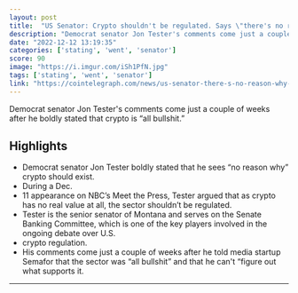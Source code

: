 ```yaml
---
layout: post
title:  "US Senator: Crypto shouldn't be regulated. Says \"there's no reason why crypto should exist.\""
description: "Democrat senator Jon Tester's comments come just a couple of weeks after he boldly stated that crypto is “all bullshit.”"
date: "2022-12-12 13:19:35"
categories: ['stating', 'went', 'senator']
score: 90
image: "https://i.imgur.com/iSh1PfN.jpg"
tags: ['stating', 'went', 'senator']
link: "https://cointelegraph.com/news/us-senator-there-s-no-reason-why-crypto-should-exist"
---
```


Democrat senator Jon Tester's comments come just a couple of weeks after he boldly stated that crypto is “all bullshit.”

## Highlights

- Democrat senator Jon Tester boldly stated that he sees “no reason why” crypto should exist.
- During a Dec.
- 11 appearance on NBC’s Meet the Press, Tester argued that as crypto has no real value at all, the sector shouldn’t be regulated.
- Tester is the senior senator of Montana and serves on the Senate Banking Committee, which is one of the key players involved in the ongoing debate over U.S.
- crypto regulation.
- His comments come just a couple of weeks after he told media startup Semafor that the sector was “all bullshit” and that he can't “figure out what supports it.

---
